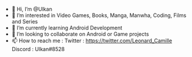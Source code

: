 - 👋 Hi, I’m @Ulkan
- 👀 I’m interested in Video Games, Books, Manga, Manwha, Coding, Films and Series
- 🌱 I’m currently learning Android Development
- 💞️ I’m looking to collaborate on Android or Game projects
- 📫 How to reach me :
        Twitter : https://twitter.com/Leonard_Camille
        Discord : Ulkan#8528
        

<!---
Ulkan/Ulkan is a ✨ special ✨ repository because its `README.md` (this file) appears on your GitHub profile.
You can click the Preview link to take a look at your changes.
--->
